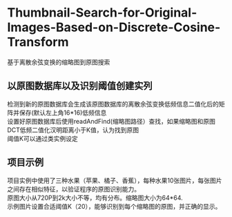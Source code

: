 # Thumbnail-Search-for-Original-Images-Based-on-Discrete-Cosine-Transform
基于离散余弦变换的缩略图到原图搜索

## 以原图数据库以及识别阈值创建实列
检测到新的原图数据库会生成该原图数据库的离散余弦变换低频信息二值化后的矩阵并保存(默认左上角16*16)低频信息<br/>
设置好原图数据库后使用readAndFind(缩略图路径）查找，如果缩略图和原图DCT低频二值化汉明距离小于K值，认为找到原图<br/>
阈值K可以通过类实例设定<br/>

## 项目示例
项目实例中使用了三种水果（苹果、橘子、香蕉），每种水果10张图片，每张图片之间存在相似特征，以验证程序的原图识别能力。<br/>
原图大小从720P到2k大小不等，均有分布。缩略图大小为64*64.<br/>
示例图片设置合适阈值K（20），能够识别到每个缩略图的原图，并正确的显示。

